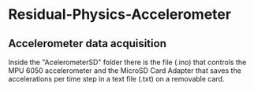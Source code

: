 # Residual-Physics-Accelerometer


## Accelerometer data acquisition
Inside the "AcelerometerSD" folder there is the file (.ino) that controls the MPU 6050 accelerometer and the MicroSD
Card Adapter that saves the accelerations per time step in a text file (.txt) on a removable card.
